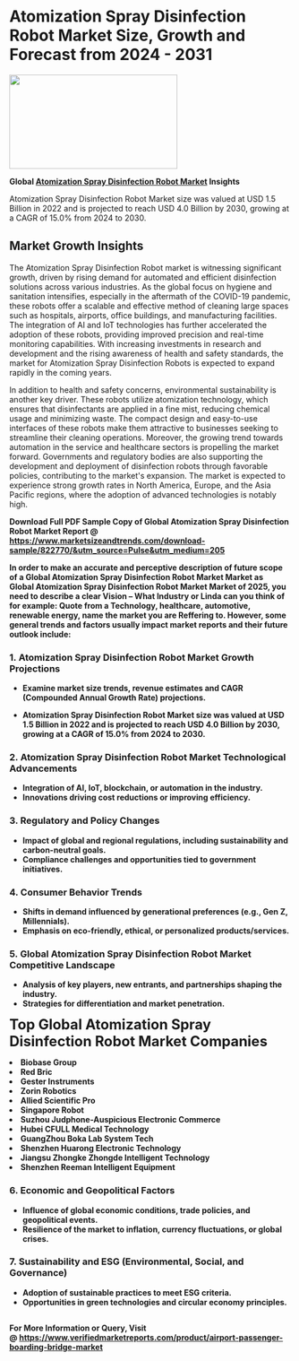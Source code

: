 <H1>Atomization Spray Disinfection Robot Market Size, Growth and Forecast from 2024 - 2031</H1><img class="aligncenter size-medium wp-image-584254" src="https://thirdeyenews.in/wp-content/uploads/2024/09/Global-Market-Research-300x168.jpeg" alt="" width="300" height="168" /><p><strong>Global&nbsp;<a href="https://www.marketsizeandtrends.com/download-sample/822770/&amp;utm_source=Pulse&amp;utm_medium=205">Atomization Spray Disinfection Robot Market</a> Insights</strong></p><p>Atomization Spray Disinfection Robot Market size was valued at USD 1.5 Billion in 2022 and is projected to reach USD 4.0 Billion by 2030, growing at a CAGR of 15.0% from 2024 to 2030.</p><p><h2>Market Growth Insights</h2> <p>The Atomization Spray Disinfection Robot market is witnessing significant growth, driven by rising demand for automated and efficient disinfection solutions across various industries. As the global focus on hygiene and sanitation intensifies, especially in the aftermath of the COVID-19 pandemic, these robots offer a scalable and effective method of cleaning large spaces such as hospitals, airports, office buildings, and manufacturing facilities. The integration of AI and IoT technologies has further accelerated the adoption of these robots, providing improved precision and real-time monitoring capabilities. With increasing investments in research and development and the rising awareness of health and safety standards, the market for Atomization Spray Disinfection Robots is expected to expand rapidly in the coming years.</p> <p><strong></strong></p> <p>In addition to health and safety concerns, environmental sustainability is another key driver. These robots utilize atomization technology, which ensures that disinfectants are applied in a fine mist, reducing chemical usage and minimizing waste. The compact design and easy-to-use interfaces of these robots make them attractive to businesses seeking to streamline their cleaning operations. Moreover, the growing trend towards automation in the service and healthcare sectors is propelling the market forward. Governments and regulatory bodies are also supporting the development and deployment of disinfection robots through favorable policies, contributing to the market's expansion. The market is expected to experience strong growth rates in North America, Europe, and the Asia Pacific regions, where the adoption of advanced technologies is notably high. <p><strong></p><p><span class=""><strong>Download Full PDF Sample Copy of Global Atomization Spray Disinfection Robot Market Report</strong> @ <a href="https://www.marketsizeandtrends.com/download-sample/822770/&amp;utm_source=Pulse&amp;utm_medium=205" target="_blank">https://www.marketsizeandtrends.com/download-sample/822770/&amp;utm_source=Pulse&amp;utm_medium=205</a></span></p><p>In order to make an accurate and perceptive description of future scope of a Global&nbsp;Atomization Spray Disinfection Robot Market Market as Global&nbsp;Atomization Spray Disinfection Robot Market Market of 2025, you need to describe a clear Vision &ndash; What Industry or Linda can you think of for example: Quote from a Technology, healthcare, automotive, renewable energy, name the market you are Reffering to. However, some general trends and factors usually impact market reports and their future outlook include:</p><h3>1.&nbsp;<strong>Atomization Spray Disinfection Robot Market Growth Projections</strong></h3><ul><li>Examine market size trends, revenue estimates and CAGR (Compounded Annual Growth Rate) projections.</li><li><p>Atomization Spray Disinfection Robot Market size was valued at USD 1.5 Billion in 2022 and is projected to reach USD 4.0 Billion by 2030, growing at a CAGR of 15.0% from 2024 to 2030.</p></li></ul><h3>2.&nbsp;<strong>Atomization Spray Disinfection Robot Market Technological Advancements</strong></h3><ul><li>Integration of AI, IoT, blockchain, or automation in the industry.</li><li>Innovations driving cost reductions or improving efficiency.</li></ul><h3>3.&nbsp;<strong>Regulatory and Policy Changes</strong></h3><ul><li>Impact of global and regional regulations, including sustainability and carbon-neutral goals.</li><li>Compliance challenges and opportunities tied to government initiatives.</li></ul><h3>4.&nbsp;<strong>Consumer Behavior Trends</strong></h3><ul><li>Shifts in demand influenced by generational preferences (e.g., Gen Z, Millennials).</li><li>Emphasis on eco-friendly, ethical, or personalized products/services.</li></ul><h3>5.&nbsp;<strong>Global Atomization Spray Disinfection Robot Market Competitive Landscape</strong></h3><ul><li>Analysis of key players, new entrants, and partnerships shaping the industry.</li><li>Strategies for differentiation and market penetration.</li></ul><p data-pm-slice="1 1 []"><span style="color: inherit; font-family: inherit; font-size: 25px;">Top Global Atomization Spray Disinfection Robot Market Companies</span></p><div class="" data-test-id=""><p><li>Biobase Group</li><li> Red Bric</li><li> Gester Instruments</li><li> Zorin Robotics</li><li> Allied Scientific Pro</li><li> Singapore Robot</li><li> Suzhou Judphone-Auspicious Electronic Commerce</li><li> Hubei CFULL Medical Technology</li><li> GuangZhou Boka Lab System Tech</li><li> Shenzhen Huarong Electronic Technology</li><li> Jiangsu Zhongke Zhongde Intelligent Technology</li><li> Shenzhen Reeman Intelligent Equipment</li></p></div><h3>6.&nbsp;<strong>Economic and Geopolitical Factors</strong></h3><ul><li>Influence of global economic conditions, trade policies, and geopolitical events.</li><li>Resilience of the market to inflation, currency fluctuations, or global crises.</li></ul><h3>7.&nbsp;<strong>Sustainability and ESG (Environmental, Social, and Governance)</strong></h3><ul><li>Adoption of sustainable practices to meet ESG criteria.</li><li>Opportunities in green technologies and circular economy principles.</li></ul><h2><strong style="font-size: 14px;">For More Information or Query, Visit @&nbsp;</strong><a style="background-color: #ffffff; font-size: 14px;" href="https://www.marketsizeandtrends.com/report/atomization-spray-disinfection-robot-market/" target="_blank">https://www.verifiedmarketreports.com/product/airport-passenger-boarding-bridge-market</a></h2>
